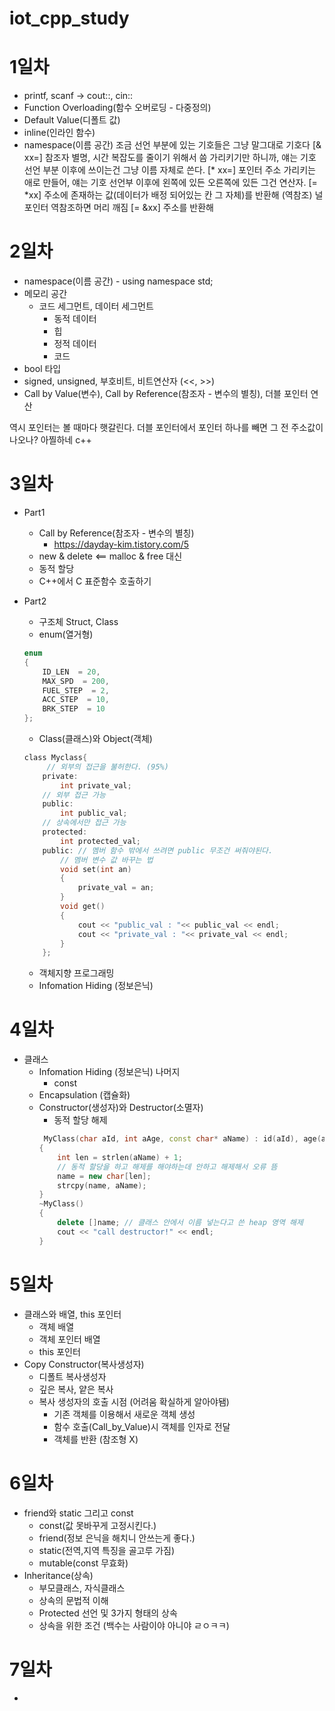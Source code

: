 # iot_cpp_study

# 1일차

- printf, scanf -> cout::, cin::
- Function Overloading(함수 오버로딩 - 다중정의)
- Default Value(디폴트 값)
- inline(인라인 함수)
- namespace(이름 공간) 조금
 선언 부분에 있는 기호들은 그냥 말그대로 기호다
 [& xx=] 참조자 별명, 시간 복잡도를 줄이기 위해서 씀 가리키기만 하니까, 얘는 기호
 선언 부분 이후에 쓰이는건 그냥 이름 자체로 쓴다.
 [* xx=] 포인터 주소 가리키는 애로 만들어, 얘는 기호
 선언부 이후에 왼쪽에 있든 오른쪽에 있든 그건 연산자.
 [= *xx] 주소에 존재하는 값(데이터가 배정 되어있는 칸 그 자체)를 반환해 (역참조) 널포인터 역참조하면 머리 깨짐
 [= &xx] 주소를 반환해

# 2일차

- namespace(이름 공간) - using namespace std;
- 메모리 공간
    - 코드 세그먼트, 데이터 세그먼트
        - 동적 데이터
        - 힙
        - 정적 데이터
        - 코드 
- bool 타입
- signed, unsigned, 부호비트, 비트연산자 (<<, >>)
- Call by Value(변수), Call by Reference(참조자 - 변수의 별칭), 더블 포인터 연산

역시 포인터는 볼 때마다 햇갈린다. 더블 포인터에서 포인터 하나를 빼면 그 전 주소값이 나오나? 아찔하네 c++

# 3일차

- Part1
    - Call by Reference(참조자 - 변수의 별칭)
        - https://dayday-kim.tistory.com/5
    - new & delete <== malloc & free 대신
    - 동적 할당
    - C++에서 C 표준함수 호출하기

- Part2
    - 구조체 Struct, Class
    - enum(열거형)
    ```cpp
    enum
    {
        ID_LEN  = 20,
        MAX_SPD  = 200,
        FUEL_STEP  = 2,
        ACC_STEP  = 10,
        BRK_STEP  = 10
    };

    ```
    - Class(클래스)와 Object(객체)
    ```c
    class Myclass{
         // 외부의 접근을 불허한다. (95%)
        private:
            int private_val;
        // 외부 접근 가능
        public:
            int public_val;
        // 상속에서만 접근 가능
        protected:
            int protected_val;
        public: // 멤버 함수 밖에서 쓰려면 public 무조건 써줘야된다.
            // 멤버 변수 값 바꾸는 법
            void set(int an)
            {
                private_val = an;
            }
            void get()
            {
                cout << "public_val : "<< public_val << endl;
                cout << "private_val : "<< private_val << endl;
            }
        };
    ```
    - 객체지향 프로그래밍
    - Infomation Hiding (정보은닉)

# 4일차

- 클래스 
    - Infomation Hiding (정보은닉) 나머지
        - const
    - Encapsulation (캡슐화)
    - Constructor(생성자)와 Destructor(소멸자)
        - 동적 할당 해제
        ```cpp
         MyClass(char aId, int aAge, const char* aName) : id(aId), age(aAge)
        {
            int len = strlen(aName) + 1;
            // 동적 할당을 하고 해제를 해야하는데 안하고 해제해서 오류 뜸
            name = new char[len];
            strcpy(name, aName);
        }
        ~MyClass()
        {
            delete []name; // 클래스 안에서 이름 넣는다고 쓴 heap 영역 해제
            cout << "call destructor!" << endl;
        }
        ```

# 5일차

- 클래스와 배열, this 포인터
    - 객체 배열
    - 객체 포인터 배열
    - this 포인터
- Copy Constructor(복사생성자)
    - 디폴트 복사생성자
    - 깊은 복사, 얕은 복사
    - 복사 생성자의 호출 시점 (어려움 확실하게 알아야됌)
        - 기존 객체를 이용해서 새로운 객체 생성
        - 함수 호출(Call_by_Value)시 객체를 인자로 전달
        - 객체를 반환 (참조형 X)

# 6일차

- friend와 static 그리고 const
    - const(값 못바꾸게 고정시킨다.)
    - friend(정보 은닉을 해치니 안쓰는게 좋다.)
    - static(전역,지역 특징을 골고루 가짐)
    - mutable(const 무효화)
- Inheritance(상속)
    - 부모클래스, 자식클래스
    - 상속의 문법적 이해
    - Protected 선언 및 3가지 형태의 상속
    - 상속을 위한 조건 (백수는 사람이야 아니야 ㄹㅇㅋㅋ)

# 7일차

- 